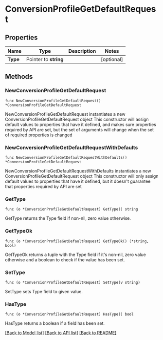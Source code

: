 # ConversionProfileGetDefaultRequest

## Properties

Name | Type | Description | Notes
------------ | ------------- | ------------- | -------------
**Type** | Pointer to **string** |  | [optional] 

## Methods

### NewConversionProfileGetDefaultRequest

`func NewConversionProfileGetDefaultRequest() *ConversionProfileGetDefaultRequest`

NewConversionProfileGetDefaultRequest instantiates a new ConversionProfileGetDefaultRequest object
This constructor will assign default values to properties that have it defined,
and makes sure properties required by API are set, but the set of arguments
will change when the set of required properties is changed

### NewConversionProfileGetDefaultRequestWithDefaults

`func NewConversionProfileGetDefaultRequestWithDefaults() *ConversionProfileGetDefaultRequest`

NewConversionProfileGetDefaultRequestWithDefaults instantiates a new ConversionProfileGetDefaultRequest object
This constructor will only assign default values to properties that have it defined,
but it doesn't guarantee that properties required by API are set

### GetType

`func (o *ConversionProfileGetDefaultRequest) GetType() string`

GetType returns the Type field if non-nil, zero value otherwise.

### GetTypeOk

`func (o *ConversionProfileGetDefaultRequest) GetTypeOk() (*string, bool)`

GetTypeOk returns a tuple with the Type field if it's non-nil, zero value otherwise
and a boolean to check if the value has been set.

### SetType

`func (o *ConversionProfileGetDefaultRequest) SetType(v string)`

SetType sets Type field to given value.

### HasType

`func (o *ConversionProfileGetDefaultRequest) HasType() bool`

HasType returns a boolean if a field has been set.


[[Back to Model list]](../README.md#documentation-for-models) [[Back to API list]](../README.md#documentation-for-api-endpoints) [[Back to README]](../README.md)


